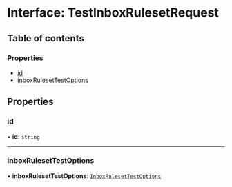 # Interface: TestInboxRulesetRequest

## Table of contents

### Properties

- [id](TestInboxRulesetRequest.md#id)
- [inboxRulesetTestOptions](TestInboxRulesetRequest.md#inboxrulesettestoptions)

## Properties

### id

• **id**: `string`

___

### inboxRulesetTestOptions

• **inboxRulesetTestOptions**: [`InboxRulesetTestOptions`](InboxRulesetTestOptions.md)
